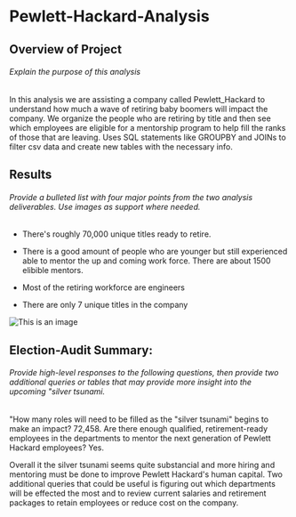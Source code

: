 # Pewlett-Hackard-Analysis


## Overview of Project
###### Explain the purpose of this analysis

In this analysis we are assisting a company called Pewlett_Hackard to understand how much a wave of retiring baby boomers will impact the company. We organize the people who are retiring by title and then see which employees are eligible for a mentorship program to help fill the ranks of those that are leaving. Uses SQL statements like GROUPBY and JOINs to filter csv data and create new tables with the necessary info.

## Results
###### Provide a bulleted list with four major points from the two analysis deliverables. Use images as support where needed.

* There's roughly 70,000 unique titles ready to retire. 

* There is a good amount of people who are younger but still experienced able to mentor the up and coming work force. There are about 1500 elibible mentors.

* Most of the retiring workforce are engineers

* There are only 7 unique titles in the company


![This is an image](https://i.imgur.com/otnyiwv.png)


## Election-Audit Summary: 
###### Provide high-level responses to the following questions, then provide two additional queries or tables that may provide more insight into the upcoming "silver tsunami.

"How many roles will need to be filled as the "silver tsunami" begins to make an impact? 
72,458.
Are there enough qualified, retirement-ready employees in the departments to mentor the next generation of Pewlett Hackard employees? 
Yes.

Overall it the silver tsunami seems quite substancial and more hiring and mentoring must be done to improve Pewlett Hackard's human capital. 
Two additional queries that could be useful is figuring out which departments will be effected the most and to review current salaries and retirement packages to retain employees or reduce cost on the company. 
